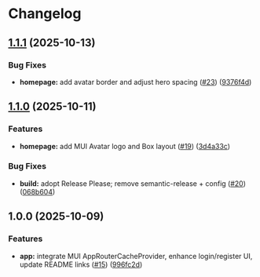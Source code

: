 # Changelog

## [1.1.1](https://github.com/milliorn/fitness-tracker/compare/v1.1.0...v1.1.1) (2025-10-13)


### Bug Fixes

* **homepage:** add avatar border and adjust hero spacing ([#23](https://github.com/milliorn/fitness-tracker/issues/23)) ([9376f4d](https://github.com/milliorn/fitness-tracker/commit/9376f4d2bb8a54c29feb492092117f9ce4a672b6))

## [1.1.0](https://github.com/milliorn/fitness-tracker/compare/v1.0.0...v1.1.0) (2025-10-11)

### Features

- **homepage:** add MUI Avatar logo and Box layout ([#19](https://github.com/milliorn/fitness-tracker/issues/19)) ([3d4a33c](https://github.com/milliorn/fitness-tracker/commit/3d4a33cb6f608a525890e77d3502987672f3567b))

### Bug Fixes

- **build:** adopt Release Please; remove semantic-release + config ([#20](https://github.com/milliorn/fitness-tracker/issues/20)) ([068b604](https://github.com/milliorn/fitness-tracker/commit/068b604652408712c6be53b8e71f0d204b78a924))

## 1.0.0 (2025-10-09)

### Features

- **app:** integrate MUI AppRouterCacheProvider, enhance login/register UI, update README links ([#15](https://github.com/milliorn/fitness-tracker/issues/15)) ([996fc2d](https://github.com/milliorn/fitness-tracker/commit/996fc2d192be7f382a18732f579a2579f8cf8d29))
